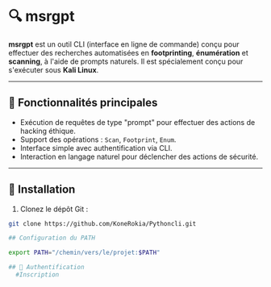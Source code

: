 # 🔍 msrgpt

**msrgpt** est un outil CLI (interface en ligne de commande) conçu pour effectuer des recherches automatisées en **footprinting**, **énumération** et **scanning**, à l'aide de prompts naturels. Il est spécialement conçu pour s'exécuter sous **Kali Linux**.

---

## 📌 Fonctionnalités principales

- Exécution de requêtes de type "prompt" pour effectuer des actions de hacking éthique.
- Support des opérations : `Scan`, `Footprint`, `Enum`.
- Interface simple avec authentification via CLI.
- Interaction en langage naturel pour déclencher des actions de sécurité.

---

## 🚀 Installation

1. Clonez le dépôt Git :

```bash
git clone https://github.com/KoneRokia/Pythoncli.git

## Configuration du PATH

export PATH="/chemin/vers/le/projet:$PATH"

## 🔐 Authentification
  #Inscription


